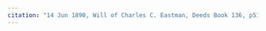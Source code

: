 ```yaml
---
citation: "14 Jun 1890, Will of Charles C. Eastman, Deeds Book 136, p516, Tompkins County Clerk, Ithaca NY."
---
```



